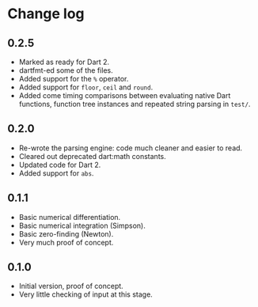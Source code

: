 # Change log

## 0.2.5

- Marked as ready for Dart 2.
- dartfmt-ed some of the files.
- Added support for the `%` operator.
- Added support for `floor`, `ceil` and `round`.
- Added come timing comparisons between evaluating native Dart functions, function tree instances and repeated string parsing in `test/`.

## 0.2.0

- Re-wrote the parsing engine: code much cleaner and easier to read.
- Cleared out deprecated dart:math constants.
- Updated code for Dart 2.
- Added support for `abs`.

## 0.1.1

- Basic numerical differentiation.
- Basic numerical integration (Simpson).
- Basic zero-finding (Newton).
- Very much proof of concept.

## 0.1.0

- Initial version, proof of concept.
- Very little checking of input at this stage.
